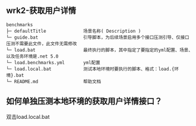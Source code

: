 ## wrk2-获取用户详情

``` 目录结构
benchmarks
├─ defaultTitle              场景名称( Description )
└─ guide.bat                 引导脚本，为后续场景启用多个接口压测引导、仅接口压测不需要此文件，此文件无需修改
└─ load.bat                  最终执行的脚本，其中指定了要指定的yml配置、场景、以及任务环境是.net 5.0
└─ load.benchmarks.yml       yml配置
└─ load.local.bat            测试本地环境时要执行的脚本、格式：load.{环境}.bat
└─ README.md                 帮助文档
```


## 如何单独压测本地环境的获取用户详情接口？

双击load.local.bat